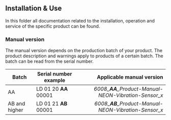 ## Installation & Use

In this folder all documentation related to the installation, operation and service of the specific product can be found.

### Manual version
 
The manual version depends on the production batch of your product. The product description and warnings apply to products of a certain batch. The batch can be read from the serial number. 
 
| Batch  | Serial number example  | Applicable manual version  |
|---|---|---:|
| AA  | LD 01 20 **AA** 00001 | *6008_**AA**_Product-Manual-NEON-Vibration-Sensor_x* |
| AB and higher | LD 01 21 **AB** 00001 | *6008_**AB**_Product-Manual-NEON-Vibration-Sensor_x* |
